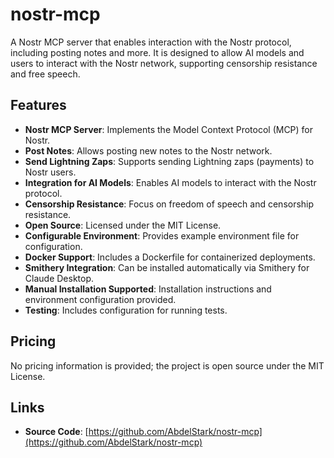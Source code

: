 # nostr-mcp

A Nostr MCP server that enables interaction with the Nostr protocol, including posting notes and more. It is designed to allow AI models and users to interact with the Nostr network, supporting censorship resistance and free speech.

## Features
- **Nostr MCP Server**: Implements the Model Context Protocol (MCP) for Nostr.
- **Post Notes**: Allows posting new notes to the Nostr network.
- **Send Lightning Zaps**: Supports sending Lightning zaps (payments) to Nostr users.
- **Integration for AI Models**: Enables AI models to interact with the Nostr protocol.
- **Censorship Resistance**: Focus on freedom of speech and censorship resistance.
- **Open Source**: Licensed under the MIT License.
- **Configurable Environment**: Provides example environment file for configuration.
- **Docker Support**: Includes a Dockerfile for containerized deployments.
- **Smithery Integration**: Can be installed automatically via Smithery for Claude Desktop.
- **Manual Installation Supported**: Installation instructions and environment configuration provided.
- **Testing**: Includes configuration for running tests.

## Pricing
No pricing information is provided; the project is open source under the MIT License.

## Links
- **Source Code**: [https://github.com/AbdelStark/nostr-mcp](https://github.com/AbdelStark/nostr-mcp)
